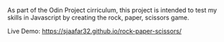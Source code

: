 As part of the Odin Project cirriculum, this project is intended to test my skills in Javascript by creating the rock, paper, scissors game.

Live Demo: https://sjaafar32.github.io/rock-paper-scissors/
